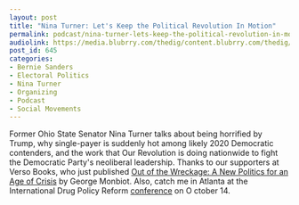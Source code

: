 ```yaml
---
layout: post
title: "Nina Turner: Let's Keep the Political Revolution In Motion"
permalink: podcast/nina-turner-lets-keep-the-political-revolution-in-motion
audiolink: https://media.blubrry.com/thedig/content.blubrry.com/thedig/The_Dig_-_EP_54_-Turner.mp3
post_id: 645
categories: 
- Bernie Sanders
- Electoral Politics
- Nina Turner
- Organizing
- Podcast
- Social Movements
---
```


Former Ohio State Senator Nina Turner talks about being horrified by Trump, why single-payer is suddenly hot among likely 2020 Democratic contenders, and the work that Our Revolution is doing nationwide to fight the Democratic Party's neoliberal leadership. Thanks to our supporters at Verso Books, who just published 
[Out of the Wreckage: A New Politics for an Age of Crisis](https://www.versobooks.com/books/2571-out-of-the-wreckage) by George Monbiot. Also, catch me in Atlanta at the International Drug Policy Reform 
[conference](http://eformconference.org/) on O
ctober 14.